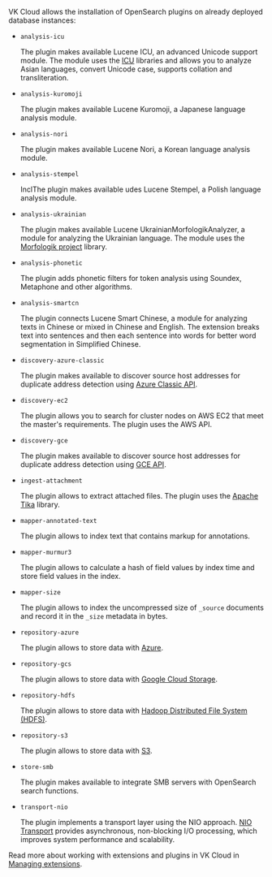 VK Cloud allows the installation of OpenSearch plugins on already deployed database instances:

- `analysis-icu`

    The plugin makes available Lucene ICU, an advanced Unicode support module. The module uses the [ICU](https://icu.unicode.org/) libraries and allows you to analyze Asian languages, convert Unicode case, supports collation and transliteration.

- `analysis-kuromoji`

    The plugin makes available  Lucene Kuromoji, a Japanese language analysis module.

- `analysis-nori`

    The plugin makes available  Lucene Nori, a Korean language analysis module.

- `analysis-stempel`

    InclThe plugin makes available udes Lucene Stempel, a Polish language analysis module.

- `analysis-ukrainian`

    The plugin makes available Lucene UkrainianMorfologikAnalyzer, a module for analyzing the Ukrainian language. The module uses the [Morfologik project](https://github.com/morfologik/morfologik-stemming) library.

- `analysis-phonetic`

    The plugin adds phonetic filters for token analysis using Soundex, Metaphone and other algorithms.

- `analysis-smartcn`

    The plugin connects Lucene Smart Chinese, a module for analyzing texts in Chinese or mixed in Chinese and English. The extension breaks text into sentences and then each sentence into words for better word segmentation in Simplified Chinese.

- `discovery-azure-classic`

    The plugin makes available to discover source host addresses for duplicate address detection using [Azure Classic API](https://learn.microsoft.com/en-us/rest/api/azure/).

- `discovery-ec2`

    The plugin allows you to search for cluster nodes on AWS EC2 that meet the master's requirements. The plugin uses the AWS API.

- `discovery-gce`

    The plugin makes available to discover source host addresses for duplicate address detection using [GCE API](https://cloud.google.com/compute/docs/reference/rest/v1).

- `ingest-attachment`

    The plugin allows to extract attached files. The plugin uses the [Apache Tika](https://tika.apache.org/) library.

- `mapper-annotated-text`

    The plugin allows to index text that contains markup for annotations.

- `mapper-murmur3`

    The plugin allows to calculate a hash of field values by index time and store field values in the index.

- `mapper-size`

    The plugin allows to index the uncompressed size of `_source` documents and record it in the `_size` metadata in bytes.

- `repository-azure`

    The plugin allows to store data with [Azure](https://azure.microsoft.com/ru-ru).

- `repository-gcs`

    The plugin allows to store data with [Google Cloud Storage](https://cloud.google.com/).

- `repository-hdfs`

    The plugin allows to store data with [Hadoop Distributed File System (HDFS)](https://hadoop.apache.org/).

- `repository-s3`

    The plugin allows to store data with [S3](https://aws.amazon.com/ru/s3/).

- `store-smb`

    The plugin makes available to integrate SMB servers with OpenSearch search functions.

- `transport-nio`

    The plugin implements a transport layer using the NIO approach. [NIO Transport](https://activemq.apache.org/nio-transport-reference) provides asynchronous, non-blocking I/O processing, which improves system performance and scalability.

Read more about working with extensions and plugins in VK Cloud in [Managing extensions](../../service-management/managing-extensions).
